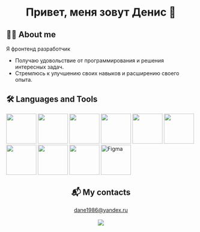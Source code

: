 
<h1 align="center">Привет, меня зовут Денис 👋</h1>
<h2 align="left">👨‍💻 About me</h2>
<p align="left">Я фронтенд разработчик</p>
<ul>
  <li>Получаю удовольствие от программирования и решения интересных задач.</li>
  <li>Стремлюсь к улучшению своих навыков и расширению своего опыта.</li>
</ul>
<h2>🛠 Languages and Tools</h2>
<div>
  <img src="https://cdn.jsdelivr.net/gh/devicons/devicon@latest/icons/react/react-original.svg" width="80px"/>
  <img src="https://cdn.jsdelivr.net/gh/devicons/devicon@latest/icons/typescript/typescript-original.svg" width="80px"/>
  <img src="https://cdn.jsdelivr.net/gh/devicons/devicon@latest/icons/javascript/javascript-original.svg" width="80px"/>
  <img src="https://cdn.jsdelivr.net/gh/devicons/devicon@latest/icons/html5/html5-original.svg" width="80px"/>
  <img src="https://cdn.jsdelivr.net/gh/devicons/devicon@latest/icons/css3/css3-original.svg" width="80px"/>        
  <img src="https://cdn.jsdelivr.net/gh/devicons/devicon@latest/icons/sass/sass-original.svg" width="80px"/>
  <img src="https://cdn.jsdelivr.net/gh/devicons/devicon@latest/icons/webpack/webpack-original.svg" width="80px"/>
  <img src="https://cdn.jsdelivr.net/gh/devicons/devicon@latest/icons/storybook/storybook-original.svg" width="80px"/>
  <img src="https://cdn.jsdelivr.net/gh/devicons/devicon@latest/icons/git/git-original.svg" width="80px"/>
  <img src="https://raw.githubusercontent.com/danielcranney/readme-generator/main/public/icons/skills/figma-colored.svg" width="80px" alt="Figma" />
</div>
<h2 align="center">📬 My contacts</h2>
<div align="center">
  <a href="mailto:dane1986@yandex.ru">dane1986@yandex.ru</a><br><br>
  <a href="https://t.me/danegalahad"><img src="https://img.shields.io/badge/Telegram-2CA5E0?style=for-the-badge&logo=telegram&logoColor=white" /></a>
</div>
